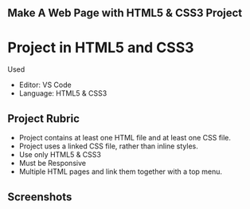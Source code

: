 ## Make A Web Page with HTML5 & CSS3 Project

# Project in HTML5 and CSS3

Used
*  Editor: VS Code
*  Language: HTML5 & CSS3

## Project Rubric

* Project contains at least one HTML file and at least one CSS file.
* Project uses a linked CSS file, rather than inline styles.
* Use only HTML5 & CSS3
* Must be Responsive
* Multiple HTML pages and link them together with a top menu.


  
## Screenshots
